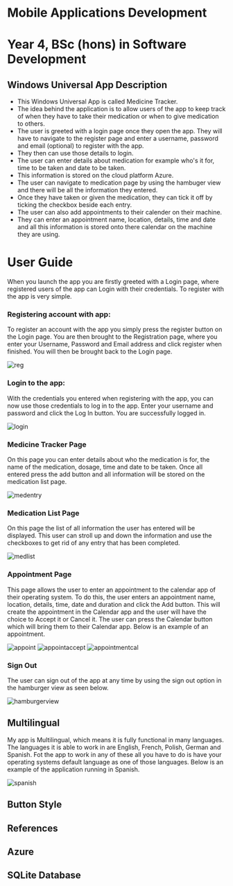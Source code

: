 # Mobile Applications Development
# Year 4, BSc (hons) in Software Development

## Windows Universal App Description
* This Windows Universal App is called Medicine Tracker.
* The idea behind the application is to allow users of the app to keep track of when they have to take their medication or when to give medication to others.
* The user is greeted with a login page once they open the app. They will have to navigate to the register page and enter a username, password and email (optional) to register with the app.
* They then can use those details to login.
* The user can enter details about medication for example who's it for, time to be taken and date to be taken.
* This information is stored on the cloud platform Azure.
* The user can navigate to medication page by using the hambuger view and there will be all the information they entered.
* Once they have taken or given the medication, they can tick it off by ticking the checkbox beside each entry.
* The user can also add appointments to their calender on their machine.
* They can enter an appointment name, location, details, time and date and all this information is stored onto there calendar on the machine they are using.

# User Guide
When you launch the app you are firstly greeted with a Login page, where registered users of the app can Login with their credentials. To register with the app is very simple.

### Registering account with app:

To register an account with the app you simply press the register button on the Login page. You are then brought to the Registration page, where you enter your Username, Password and Email address and click register when finished.
You will then be brought back to the Login page.

![reg](https://user-images.githubusercontent.com/14197773/32846297-c88647b0-ca1e-11e7-976a-4332770dc196.png)

### Login to the app:

With the credentials you entered when registering with the app, you can now use those credentials to log in to the app.
Enter your username and password and click the Log In button.
You are successfully logged in.

![login](https://user-images.githubusercontent.com/14197773/32846313-d48e34be-ca1e-11e7-8d9e-1e474fe9de12.png)

### Medicine Tracker Page

On this page you can enter details about who the medication is for, the name of the medication, dosage, time and date to be taken.
Once all entered press the add button and all information will be stored on the medication list page.

![medentry](https://user-images.githubusercontent.com/14197773/32846329-e202c7b8-ca1e-11e7-92bf-822e560dd71f.png)

### Medication List Page

On this page the list of all information the user has entered will be displayed.
This user can stroll up and down the information and use the checkboxes to get rid of any entry that has been completed.

![medlist](https://user-images.githubusercontent.com/14197773/32846351-f0f93fb8-ca1e-11e7-9079-1ed8d0b0e3cf.png)

### Appointment Page

This page allows the user to enter an appointment to the calendar app of their operating system.
To do this, the user enters an appointment name, location, details, time, date and duration and click the Add button.
This will create the appointment in the Calendar app and the user will have the choice to Accept it or Cancel it.
The user can press the Calendar button which will bring them to their Calendar app.
Below is an example of an appointment.

![appoint](https://user-images.githubusercontent.com/14197773/32846369-fad9f842-ca1e-11e7-8c54-ea94a22fc991.png)
![appointaccept](https://user-images.githubusercontent.com/14197773/32846386-0225e412-ca1f-11e7-9fd8-0eb51734d6a2.png)
![appointmentcal](https://user-images.githubusercontent.com/14197773/32846399-095bd66a-ca1f-11e7-8480-467473cff4ed.png)


### Sign Out

The user can sign out of the app at any time by using the sign out option in the hamburger view as seen below.

![hamburgerview](https://user-images.githubusercontent.com/14197773/32846412-1795c394-ca1f-11e7-8ff2-fcfba782cdaa.png)

## Multilingual

My app is Multilingual, which means it is fully functional in many languages. The languages it is able to work in are English, French, Polish, German and Spanish.
Fot the app to work in any of these all you have to do is have your operating systems default language as one of those languages.
Below is an example of the application running in Spanish.

![spanish](https://user-images.githubusercontent.com/14197773/32846879-542d01fe-ca20-11e7-9464-f873dd795971.png)

## Button Style

## References

## Azure

## SQLite Database